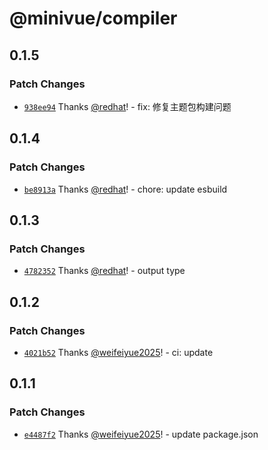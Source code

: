 # @minivue/compiler

## 0.1.5

### Patch Changes

- [`938ee94`](https://github.com/minivue/minivue/commit/938ee946ea3e8fca615d0461d7bd3cff689eedbe) Thanks [@redhat](https://github.com/redhat)! - fix: 修复主题包构建问题

## 0.1.4

### Patch Changes

- [`be8913a`](https://github.com/minivue/minivue/commit/be8913ac5463e4c7255899ca4a3c113844343c15) Thanks [@redhat](https://github.com/redhat)! - chore: update esbuild

## 0.1.3

### Patch Changes

- [`4782352`](https://github.com/minivue/minivue/commit/4782352cee2293f053f4c8b769a06181f65b4e83) Thanks [@redhat](https://github.com/redhat)! - output type

## 0.1.2

### Patch Changes

- [`4021b52`](https://github.com/minivue/minivue/commit/4021b527c0025d75dfb27f2081996088603cd045) Thanks [@weifeiyue2025](https://github.com/weifeiyue2025)! - ci: update

## 0.1.1

### Patch Changes

- [`e4487f2`](https://github.com/minivue/minivue/commit/e4487f2685019ede533f1e4838a85c800ef9d324) Thanks [@weifeiyue2025](https://github.com/weifeiyue2025)! - update package.json
